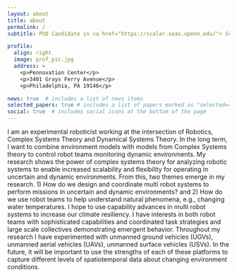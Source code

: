 ```yaml
---
layout: about
title: about
permalink: /
subtitle: PhD Candidate in <a href="https://scalar.seas.upenn.edu/"> ScalAR Lab</a> . <a href="https://www.grasp.upenn.edu/">GRASP Lab</a> . <a href="https://www.seas.upenn.edu/">School of Engineering and Applied Science</a> . <a href="https://www.upenn.edu/">University of Pennsylvania</a>. 

profile:
  align: right
  image: prof_pic.jpg
  address: >
    <p>Pennovation Center</p>
    <p>3401 Grays Ferry Avenue</p>
    <p>Philadelphia, PA 19146</p>

news: true  # includes a list of news items
selected_papers: true # includes a list of papers marked as "selected={true}"
social: true  # includes social icons at the bottom of the page
---
```


I am an experimental roboticist working at the intersection of Robotics, Complex Systems Theory and Dynamical Systems Theory.
In the long term, I want to combine environment models with models from Complex Systems theory to control robot teams monitoring dynamic environments.
My research shows the power of complex systems theory for analyzing robotic systems to enable increased scalability and flexibility for operating in uncertain and  dynamic environments. 
From this, two themes emerge in my research. 1) How do we design and coordinate multi robot systems to perform missions in uncertain and dynamic environments? and 2) How do we use robot teams to help understand natural phenomena, e.g., changing water temperatures.
I hope to use capability advances in multi robot systems to increase our climate resiliency.
I have interests in both robot teams with sophisticated capabilities and coordinated task strategies and large scale collectives demonstrating emergent behavior.
Throughout my research I have experimented with unmanned ground vehicles (UGVs), unmanned aerial vehicles (UAVs), unmanned surface vehicles (USVs).
In the future, it will be important to use the strengths of each of these platforms to capture different levels of spatiotemporal data about changing environment conditions.



